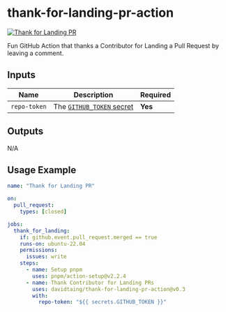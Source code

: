 # thank-for-landing-pr-action 

[![Thank for Landing PR](https://github.com/davidtaing/thank-for-landing-pr-action/actions/workflows/thank-for-landing.yml/badge.svg)](https://github.com/davidtaing/thank-for-landing-pr-action/actions/workflows/thank-for-landing.yml)

Fun GitHub Action that thanks a Contributor for Landing a Pull Request by leaving a comment.

## Inputs

| Name         | Description                                                                                                                                                           | Required |
| ------------ | --------------------------------------------------------------------------------------------------------------------------------------------------------------------- | -------- |
| `repo-token` | The [`GITHUB_TOKEN` secret](https://docs.github.com/en/actions/configuring-and-managing-workflows/authenticating-with-the-github_token#about-the-github_token-secret) | **Yes**  |

## Outputs

N/A

## Usage Example

```yml
name: "Thank for Landing PR"

on:
  pull_request:
    types: [closed]

jobs:
  thank_for_landing:
    if: github.event.pull_request.merged == true
    runs-on: ubuntu-22.04
    permissions:
      issues: write
    steps:
      - name: Setup pnpm
        uses: pnpm/action-setup@v2.2.4
      - name: Thank Contributor for Landing PRs
        uses: davidtaing/thank-for-landing-pr-action@v0.3
        with:
          repo-token: "${{ secrets.GITHUB_TOKEN }}"
```
